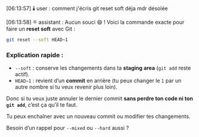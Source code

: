 [06:13:57] 🕯️ user :
comment j'écris git reset soft déja mdr désolée

[06:13:58] ⛧ assistant :
Aucun souci 😄 ! Voici la commande exacte pour faire un **reset soft** avec Git :

```bash
git reset --soft HEAD~1
```

### Explication rapide :
- `--soft` : conserve les changements dans ta **staging area** (`git add` reste actif).
- `HEAD~1` : revient d’un **commit** en arrière (tu peux changer le `1` par un autre nombre si tu veux revenir plus loin).

Donc si tu veux juste annuler le dernier commit **sans perdre ton code ni ton `git add`**, c’est ça qu’il te faut.

Tu peux enchaîner avec un nouveau commit ou modifier tes changements.

Besoin d’un rappel pour `--mixed` ou `--hard` aussi ?

